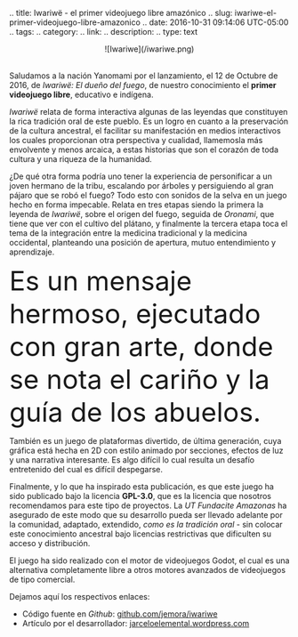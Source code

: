 .. title: Iwariwë - el primer videojuego libre amazónico
.. slug: iwariwe-el-primer-videojuego-libre-amazonico
.. date: 2016-10-31 09:14:06 UTC-05:00
.. tags: 
.. category: 
.. link: 
.. description: 
.. type: text

<center>![Iwariwe](/iwariwe.png)</center><br>

Saludamos a la nación Yanomami por el lanzamiento, el 12 de Octubre de 2016, de *Iwariwë: El dueño del fuego*, de nuestro conocimiento el **primer videojuego libre**, educativo e indígena.

*Iwariwë* relata de forma interactiva algunas de las leyendas que constituyen la rica tradición oral de este pueblo. Es un logro en cuanto a la preservación de la cultura ancestral, el facilitar su manifestación en medios interactivos los cuales proporcionan otra perspectiva y cualidad, llamemosla más envolvente y menos arcaica, a estas historias que son el corazón de toda cultura y una riqueza de la humanidad.

¿De qué otra forma podría uno tener la experiencia de personificar a un joven hermano de la tribu, escalando por árboles y persiguiendo al gran pájaro que se robó el fuego? Todo esto con sonidos de la selva en un juego hecho en forma impecable.
Relata en tres etapas siendo la primera la leyenda de *Iwariwë*, sobre el origen del fuego, seguida de *Oronami*, que tiene que ver con el cultivo del plátano, y finalmente la tercera etapa toca el tema de la integración entre la medicina tradicional y la medicina occidental, planteando una posición de apertura, mutuo entendimiento y aprendizaje.

<font size="+4"> Es un mensaje hermoso, ejecutado con gran arte, donde se nota el cariño y la guía de los abuelos. </font>

También es un juego de plataformas divertido, de última generación, cuya gráfica está hecha en 2D con estilo animado por secciones, efectos de luz y una narrativa interesante. Es algo difícil lo cual resulta un desafío entretenido del cual es difícil despegarse.

Finalmente, y lo que ha inspirado esta publicación, es que este juego ha sido publicado bajo la licencia **GPL-3.0**, que es la licencia que nosotros recomendamos para este tipo de proyectos. La *UT Fundacite Amazonas* ha asegurado de este modo que su desarrollo pueda ser llevado adelante por la comunidad, adaptado, extendido, *como es la tradición oral* - sin colocar este conocimiento ancestral bajo licencias restrictivas que dificulten su acceso y distribución.

El juego ha sido realizado con el motor de videojuegos Godot, el cual es una alternativa completamente libre a otros motores avanzados de videojuegos de tipo comercial.

Dejamos aquí los respectivos enlaces:

* Código fuente en *Github*: [github.com/jemora/iwariwe](https://github.com/jemora/iwariwe)
* Artículo por el desarrollador: [jarceloelemental.wordpress.com](https://jarceloelemental.wordpress.com/2016/10/14/el-videojuego-iwariwe-ya-esta-en-listo/)
